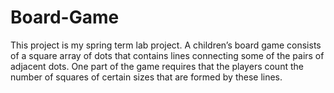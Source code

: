 # Board-Game
This project is my spring term lab project.
A children’s board game consists of a square array of dots that contains lines connecting some of the pairs of adjacent dots. One part of the game requires that the players count the number of squares of certain sizes that are formed by these lines.

